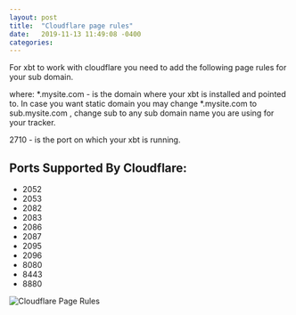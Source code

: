 ```yaml
---
layout: post
title:  "Cloudflare page rules"
date:   2019-11-13 11:49:08 -0400
categories:
---
```

For xbt to work with cloudflare you need to add the following page rules for your sub domain.

where:
*.mysite.com - is the domain where your xbt is installed and pointed to. In case you want static domain you may change *.mysite.com to sub.mysite.com , change sub to any sub domain name you are using for your tracker.

2710 - is the port on which your xbt is running.

## Ports Supported By Cloudflare:

* 2052
* 2053
* 2082
* 2083
* 2086
* 2087
* 2095
* 2096
* 8080
* 8443
* 8880

![Cloudflare Page Rules]({{site.baseurl}}/assets/img/cloudflare-page-rules.png)